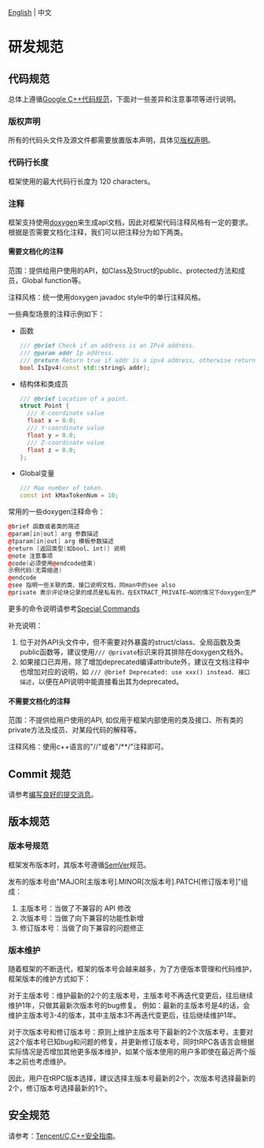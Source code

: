 [English](DEVELOP_SPECIFICATIONS.md) | 中文

# 研发规范

## 代码规范

总体上遵循[Google C++代码规范](https://google.github.io/styleguide/cppguide.html)，下面对一些差异和注意事项等进行说明。

### 版权声明

所有的代码头文件及源文件都需要放置版本声明，具体见[版权声明](CONTRIBUTING.zh_CN.md#版权声明)。

### 代码行长度

框架使用的最大代码行长度为 120 characters。

### 注释

框架支持使用[doxygen](https://www.doxygen.nl/)来生成api文档，因此对框架代码注释风格有一定的要求。根据是否需要文档化注释，我们可以把注释分为如下两类。

#### 需要文档化的注释

范围：提供给用户使用的API，如Class及Struct的public、protected方法和成员，Global function等。

注释风格：统一使用doxygen javadoc style中的单行注释风格。

一些典型场景的注释示例如下：

- 函数

  ```cpp
  /// @brief Check if an address is an IPv4 address.
  /// @param addr Ip address.
  /// @return Return true if addr is a ipv4 address, otherwise return false.
  bool IsIpv4(const std::string& addr);
  ```
  
- 结构体和类成员

  ```cpp
  /// @brief Location of a point.
  struct Point {
    /// X-coordinate value
    float x = 0.0;
    /// Y-coordinate value
    float y = 0.0;
    /// Z-coordinate value
    float z = 0.0;
  };
  ```

- Global变量

  ```cpp
  /// Max number of token.
  const int kMaxTokenNum = 10; 
  ```

常用的一些doxygen注释命令：

```cpp
@brief 函数或者类的简述
@param[in|out] arg 参数描述
@tparam[in|out] arg 模板参数描述
@return [返回类型(如bool、int)] 说明
@note 注意事项
@code(必须使用@endcode结束)
示例代码(无需缩进)
@endcode
@see 指明一些关联的类、接口说明文档，同man中的see also
@private 表示评论块记录的成员是私有的，在EXTRACT_PRIVATE=NO的情况下doxygen生产文档的时候不会包含评论块
```

更多的命令说明请参考[Special Commands](https://www.doxygen.nl/manual/commands.html)

补充说明：

1. 位于对外API头文件中，但不需要对外暴露的struct/class、全局函数及类public函数等，建议使用`/// @private`标识来将其排除在doxygen文档外。
2. 如果接口已弃用，除了增加deprecated编译attribute外，建议在文档注释中也增加对应的说明，如 `/// @brief Deprecated: use xxx() instead. 接口描述`，以便在API说明中能直接看出其为deprecated。

#### 不需要文档化的注释

范围：不提供给用户使用的API, 如仅用于框架内部使用的类及接口、所有类的private方法及成员、对某段代码的解释等。

注释风格：使用c++语言的"//"或者"/**/"注释即可。

## Commit 规范

请参考[编写良好的提交消息](CONTRIBUTING.zh_CN.md#编写良好的提交消息)。

## 版本规范

### 版本号规范

框架发布版本时，其版本号遵循[SemVer](https://semver.org/)规范。

发布的版本号由"MAJOR[主版本号].MINOR[次版本号].PATCH[修订版本号]"组成：

1. 主版本号：当做了不兼容的 API 修改
2. 次版本号：当做了向下兼容的功能性新增
3. 修订版本号：当做了向下兼容的问题修正

### 版本维护

随着框架的不断迭代，框架的版本号会越来越多，为了方便版本管理和代码维护，框架版本的维护方式如下：

对于主版本号：维护最新的2个的主版本号，主版本号不再迭代变更后，往后继续维护1年，只做其最新次版本号的bug修复。
例如：最新的主版本号是4的话，会维护主版本号3-4的版本，其中主版本3不再迭代变更后，往后继续维护1年。

对于次版本号和修订版本号：原则上维护主版本号下最新的2个次版本号，主要对这2个版本号已知bug和问题的修复，并更新修订版本号，同时tRPC各语言会根据实际情况是否增加其他更多版本维护，如某个版本使用的用户多即使在最近两个版本之前也考虑维护。

因此，用户在tRPC版本选择，建议选择主版本号最新的2个，次版本号选择最新的2个，修订版本号选择最新的1个。

## 安全规范

请参考：[Tencent/C,C++安全指南](https://github.com/Tencent/secguide/blob/main/C,C++%E5%AE%89%E5%85%A8%E6%8C%87%E5%8D%97.md)。
